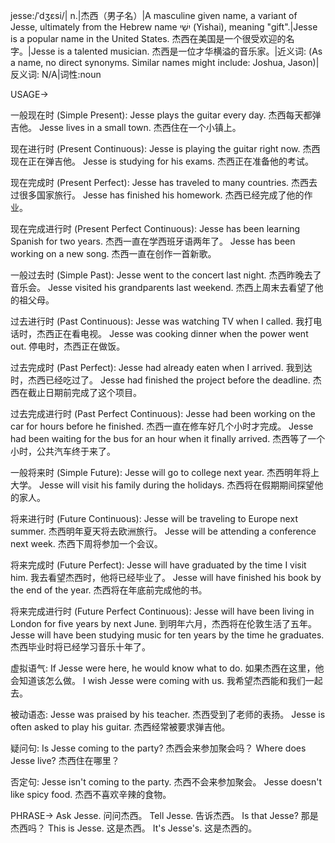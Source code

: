 jesse:/ˈdʒɛsi/| n.|杰西（男子名）|A masculine given name, a variant of Jesse, ultimately from the Hebrew name יִשַׁי (Yishai), meaning "gift".|Jesse is a popular name in the United States. 杰西在美国是一个很受欢迎的名字。|Jesse is a talented musician. 杰西是一位才华横溢的音乐家。|近义词: (As a name, no direct synonyms.  Similar names might include: Joshua, Jason)|反义词: N/A|词性:noun

USAGE->

一般现在时 (Simple Present):
Jesse plays the guitar every day. 杰西每天都弹吉他。
Jesse lives in a small town. 杰西住在一个小镇上。

现在进行时 (Present Continuous):
Jesse is playing the guitar right now. 杰西现在正在弹吉他。
Jesse is studying for his exams. 杰西正在准备他的考试。

现在完成时 (Present Perfect):
Jesse has traveled to many countries. 杰西去过很多国家旅行。
Jesse has finished his homework. 杰西已经完成了他的作业。

现在完成进行时 (Present Perfect Continuous):
Jesse has been learning Spanish for two years. 杰西一直在学西班牙语两年了。
Jesse has been working on a new song. 杰西一直在创作一首新歌。


一般过去时 (Simple Past):
Jesse went to the concert last night. 杰西昨晚去了音乐会。
Jesse visited his grandparents last weekend. 杰西上周末去看望了他的祖父母。


过去进行时 (Past Continuous):
Jesse was watching TV when I called. 我打电话时，杰西正在看电视。
Jesse was cooking dinner when the power went out. 停电时，杰西正在做饭。


过去完成时 (Past Perfect):
Jesse had already eaten when I arrived. 我到达时，杰西已经吃过了。
Jesse had finished the project before the deadline. 杰西在截止日期前完成了这个项目。


过去完成进行时 (Past Perfect Continuous):
Jesse had been working on the car for hours before he finished. 杰西一直在修车好几个小时才完成。
Jesse had been waiting for the bus for an hour when it finally arrived. 杰西等了一个小时，公共汽车终于来了。


一般将来时 (Simple Future):
Jesse will go to college next year. 杰西明年将上大学。
Jesse will visit his family during the holidays. 杰西将在假期期间探望他的家人。


将来进行时 (Future Continuous):
Jesse will be traveling to Europe next summer. 杰西明年夏天将去欧洲旅行。
Jesse will be attending a conference next week. 杰西下周将参加一个会议。


将来完成时 (Future Perfect):
Jesse will have graduated by the time I visit him. 我去看望杰西时，他将已经毕业了。
Jesse will have finished his book by the end of the year. 杰西将在年底前完成他的书。


将来完成进行时 (Future Perfect Continuous):
Jesse will have been living in London for five years by next June. 到明年六月，杰西将在伦敦生活了五年。
Jesse will have been studying music for ten years by the time he graduates. 杰西毕业时将已经学习音乐十年了。



虚拟语气:
If Jesse were here, he would know what to do. 如果杰西在这里，他会知道该怎么做。
I wish Jesse were coming with us. 我希望杰西能和我们一起去。



被动语态:
Jesse was praised by his teacher. 杰西受到了老师的表扬。
Jesse is often asked to play his guitar. 杰西经常被要求弹吉他。



疑问句:
Is Jesse coming to the party? 杰西会来参加聚会吗？
Where does Jesse live? 杰西住在哪里？


否定句:
Jesse isn't coming to the party. 杰西不会来参加聚会。
Jesse doesn't like spicy food. 杰西不喜欢辛辣的食物。


PHRASE->
Ask Jesse. 问问杰西。
Tell Jesse. 告诉杰西。
Is that Jesse? 那是杰西吗？
This is Jesse. 这是杰西。
It's Jesse's. 这是杰西的。
